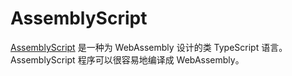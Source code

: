 # AssemblyScript

[AssemblyScript](https://www.assemblyscript.org/) 是一种为 WebAssembly 设计的类 TypeScript 语言。 AssemblyScript 程序可以很容易地编译成 WebAssembly。
